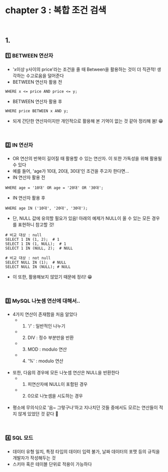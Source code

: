 # chapter 3 : 복합 조건 검색

<br>

## 1. 
### 1️⃣ BETWEEN 연산자
- 'x이상 y사이의 price'라는 조건을 줄 때 Between을 활용하는 것이 더 직관적! 생각하는 수고로움을 덜어준다
- BETWEEN 연산자 활용 전

```mysql
WHERE x <= price AND price <= y;
```

- BETWEEN 연산자 활용 후

```mysql
WHERE price BETWEEN x AND y;
```

- 되게 간단한 연산자이지만 개인적으로 활용해 본 기억이 없는 것 같아 정리해 봄! 😁

<br>

### 2️⃣ IN 연산자
- OR 연산의 반복이 길어질 때 활용할 수 있는 연산자. 이 또한 가독성을 위해 활용될 수 있다
- 예를 들어, 'age가 10대, 20대, 30대'인 조건을 주고자 한다면...
- IN 연산자 활용 전

```mysql
WHERE age = '10대' OR age = '20대' OR '30대';
```

- IN 연산자 활용 후

```mysql
WHERE age IN ('10대', '20대', '30대');
```

- 단, NULL 값에 유의할 필요가 있음! 아래의 예제가 NULL이 올 수 있는 모든 경우를 표현하니 참고할 것!

```mysql
# 비교 대상 : null
SELECT 1 IN (1, 2);  # 1
SELECT 1 IN (1, NULL);  # 1
SELECT 1 IN (NULL, 2);  # NULL

# 비교 대상 : not null
SELECT NULL IN (1);  # NULL
SELECT NULL IN (NULL); # NULL
```

- 이 또한, 활용해보지 않았기 때문에 정리! 😁

<br>

### 3️⃣ MySQL 나눗셈 연산에 대해서..
- 4가지 연산이 존재함을 처음 알았다
    - 1. '/' : 일반적인 나누기
    - 2. DIV : 정수 부분만을 반환
    - 3. MOD : modulo 연산
    - 4. '%' : modulo 연산
    <br>
- 또한, 다음의 경우에 모든 나눗셈 연산은 NULL을 반환한다
    - 1. 피연산자에 NULL이 포함된 경우
    - 2. 0으로 나눗셈을 시도하는 경우
    <br>
- 평소에 무의식으로 '음~ 그렇구나'하고 지나치던 것들 중에서도 모르는 연산들이 적지 않게 있었던 것 같다 🧐

<br>

### 4️⃣ SQL 모드
- 데이터 유형 일치, 특정 타입의 데이터 입력 불가, 날짜 데이터의 포맷 등의 규칙을 개발자가 작성해두는 것
- 스키마 혹은 테이블 단위로 적용이 가능하다

<br>